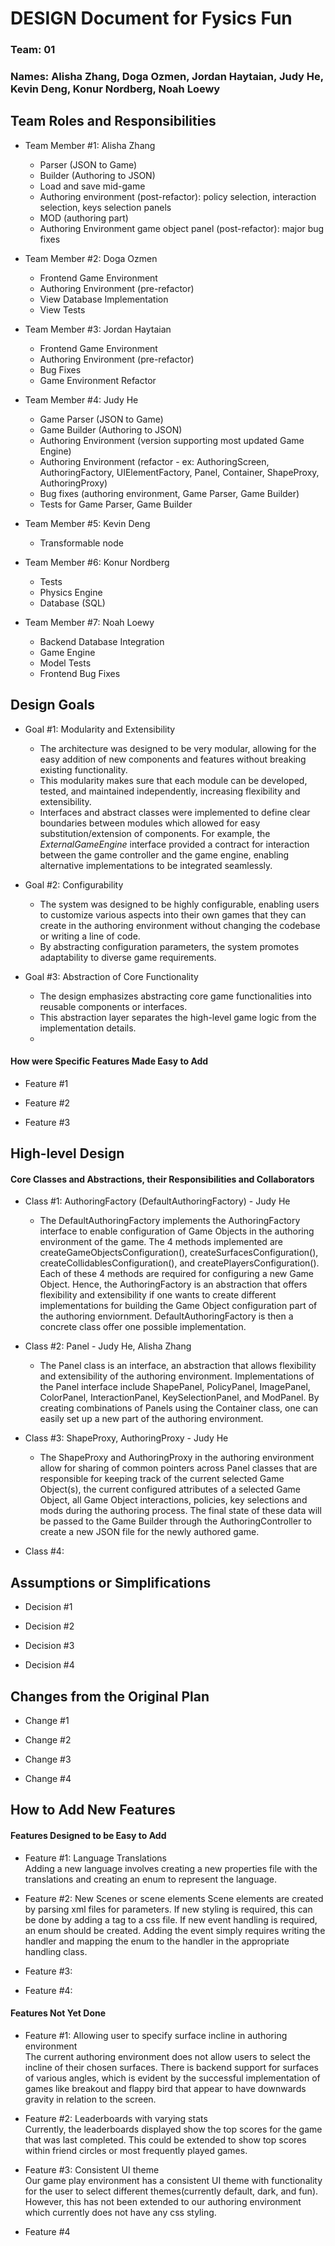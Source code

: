 # DESIGN Document for Fysics Fun

### Team: 01

### Names: Alisha Zhang, Doga Ozmen, Jordan Haytaian, Judy He, Kevin Deng, Konur Nordberg, Noah Loewy

## Team Roles and Responsibilities

* Team Member #1: Alisha Zhang
    * Parser (JSON to Game)
    * Builder (Authoring to JSON)
    * Load and save mid-game
    * Authoring environment (post-refactor): policy selection, interaction selection, keys selection
      panels
    * MOD (authoring part)
    * Authoring Environment game object panel (post-refactor): major bug fixes

* Team Member #2: Doga Ozmen
    * Frontend Game Environment
    * Authoring Environment (pre-refactor)
    * View Database Implementation
    * View Tests

* Team Member #3: Jordan Haytaian
    * Frontend Game Environment
    * Authoring Environment (pre-refactor)
    * Bug Fixes
    * Game Environment Refactor

* Team Member #4: Judy He
    * Game Parser (JSON to Game)
    * Game Builder (Authoring to JSON)
    * Authoring Environment (version supporting most updated Game Engine)
    * Authoring Environment (refactor - ex: AuthoringScreen, AuthoringFactory, UIElementFactory,
      Panel, Container, ShapeProxy, AuthoringProxy)
    * Bug fixes (authoring environment, Game Parser, Game Builder)
    * Tests for Game Parser, Game Builder

* Team Member #5: Kevin Deng
    * Transformable node

* Team Member #6: Konur Nordberg
    * Tests
    * Physics Engine
    * Database (SQL)

* Team Member #7: Noah Loewy
    * Backend Database Integration
    * Game Engine
    * Model Tests
    * Frontend Bug Fixes

## Design Goals

* Goal #1: Modularity and Extensibility
    * The architecture was designed to be very modular, allowing for the easy addition of new
      components and features without breaking existing functionality.
    * This modularity makes sure that each module can be developed, tested, and maintained
      independently, increasing flexibility and extensibility.
    * Interfaces and abstract classes were implemented to define clear boundaries between modules
      which allowed for easy substitution/extension of components. For example, the
      *ExternalGameEngine* interface provided a contract for interaction between the game controller
      and the game engine,
      enabling alternative implementations to be integrated seamlessly.

* Goal #2: Configurability
    * The system was designed to be highly configurable, enabling users to customize various aspects
      into their own games that they can create in the authoring environment without changing the
      codebase or writing a line of code.
    * By abstracting configuration parameters, the system promotes adaptability to diverse game
      requirements.

* Goal #3: Abstraction of Core Functionality
    * The design emphasizes abstracting core game functionalities into reusable components or
      interfaces.
    * This abstraction layer separates the high-level game logic from the implementation details.
    *

#### How were Specific Features Made Easy to Add

* Feature #1

* Feature #2

* Feature #3

## High-level Design

#### Core Classes and Abstractions, their Responsibilities and Collaborators

* Class #1: AuthoringFactory (DefaultAuthoringFactory) - Judy He
    * The DefaultAuthoringFactory implements the AuthoringFactory interface to enable configuration
      of Game Objects in the authoring environment of the game. The 4 methods implemented are
      createGameObjectsConfiguration(), createSurfacesConfiguration(),
      createCollidablesConfiguration(), and createPlayersConfiguration(). Each of these 4 methods
      are required for configuring a new Game Object. Hence, the AuthoringFactory is an abstraction
      that offers flexibility and extensibility if one wants to create different implementations for
      building the Game Object configuration part of the authoring enviornment.
      DefaultAuthoringFactory is then a concrete class offer one possible implementation.

* Class #2: Panel - Judy He, Alisha Zhang
    * The Panel class is an interface, an abstraction that allows flexibility and extensibility of
      the authoring environment. Implementations of the Panel interface include ShapePanel,
      PolicyPanel, ImagePanel, ColorPanel, InteractionPanel, KeySelectionPanel, and ModPanel. By
      creating combinations of Panels using the Container class, one can easily set up a new part of
      the authoring environment.

* Class #3: ShapeProxy, AuthoringProxy - Judy He
    * The ShapeProxy and AuthoringProxy in the authoring environment allow for sharing of common
      pointers across Panel classes that are responsible for keeping track of the current selected
      Game Object(s), the current configured attributes of a selected Game Object, all Game Object
      interactions, policies, key selections and mods during the authoring process. The final state
      of these data will be passed to the Game Builder through the AuthoringController to create a
      new JSON file for the newly authored game.

* Class #4:

## Assumptions or Simplifications

* Decision #1

* Decision #2

* Decision #3

* Decision #4

## Changes from the Original Plan

* Change #1

* Change #2

* Change #3

* Change #4

## How to Add New Features

#### Features Designed to be Easy to Add

* Feature #1: Language Translations  
  Adding a new language involves creating a new properties file with the translations and creating
  an enum to represent the language.

* Feature #2: New Scenes or scene elements
  Scene elements are created by parsing xml files for parameters. If new styling is required, this
  can be done by adding a tag to a css file. If new event handling is required, an enum should be
  created. Adding the event simply requires writing the handler and mapping the enum to the handler
  in the appropriate handling class.

* Feature #3:

* Feature #4:

#### Features Not Yet Done

* Feature #1: Allowing user to specify surface incline in authoring environment  
  The current authoring environment does not allow users to select the incline of their chosen
  surfaces. There is backend support for surfaces of various angles, which is evident by the
  successful implementation of games like breakout and flappy bird that appear to have downwards
  gravity in relation to the screen.

* Feature #2: Leaderboards with varying stats  
  Currently, the leaderboards displayed show the top scores for the game that was last completed.
  This could be extended to show top scores within friend circles or most frequently played games.

* Feature #3: Consistent UI theme  
  Our game play environment has a consistent UI theme with functionality for the user to select
  different themes(currently default, dark, and fun). However, this has not been extended to our
  authoring environment which currently does not have any css styling.

* Feature #4
 